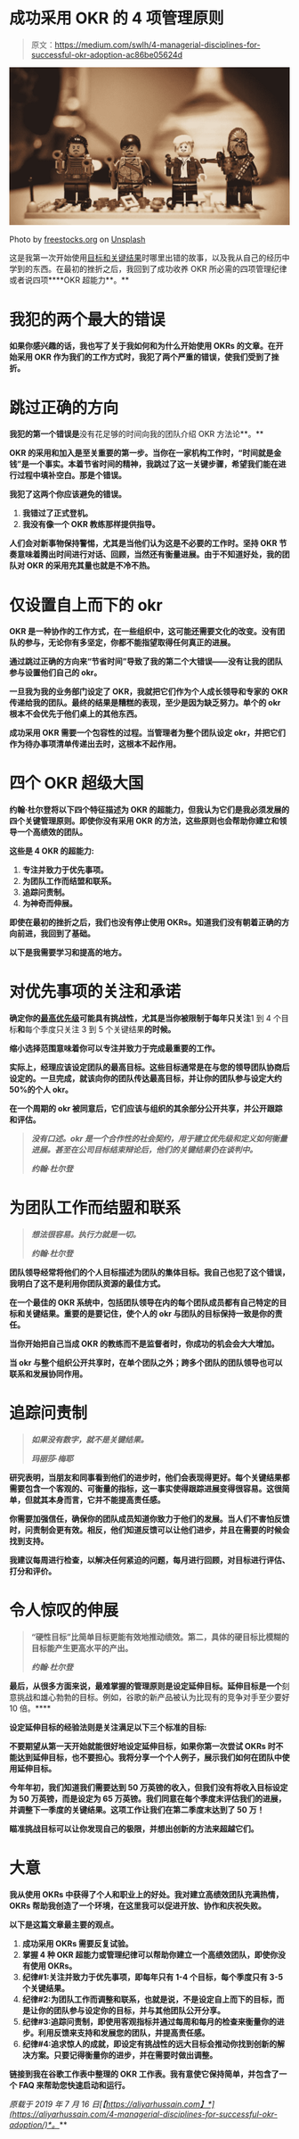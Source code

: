# 成功采用 OKR 的 4 项管理原则

> 原文：<https://medium.com/swlh/4-managerial-disciplines-for-successful-okr-adoption-ac86be05624d>

![](img/75f88565975368a1a28f0f74fd4f200e.png)

Photo by [freestocks.org](https://unsplash.com/@freestocks?utm_source=unsplash&utm_medium=referral&utm_content=creditCopyText) on [Unsplash](https://unsplash.com/collections/7762327/blog?utm_source=unsplash&utm_medium=referral&utm_content=creditCopyText)

这是我第一次开始使用[目标和关键结果](https://aliyarhussain.com/introduction-to-okrs-objectives-key-results/)时哪里出错的故事，以及我从自己的经历中学到的东西。在最初的挫折之后，我回到了成功收养 OKR 所必需的四项管理纪律或者说四项****OKR 超能力**。**

# **我犯的两个最大的错误**

**如果你感兴趣的话，我也写了关于我如何和为什么开始使用 OKRs 的文章。在开始采用 OKR 作为我们的工作方式时，我犯了两个严重的错误，使我们受到了挫折。**

# **跳过正确的方向**

**我犯的第一个错误是**没有花足够的时间向我的团队介绍 OKR 方法论**。**

**OKR 的采用和加入是至关重要的第一步。当你在一家机构工作时，“时间就是金钱”是一个事实。本着节省时间的精神，我跳过了这一关键步骤，希望我们能在进行过程中填补空白。那是个错误。**

**我犯了这两个你应该避免的错误。**

1.  **我错过了正式登机。**
2.  **我没有像一个 OKR 教练那样提供指导。**

**人们会对新事物保持警惕，尤其是当他们认为这是不必要的工作时。坚持 OKR 节奏意味着腾出时间进行对话、回顾，当然还有衡量进展。由于不知道好处，我的团队对 OKR 的采用充其量也就是不冷不热。**

# **仅设置自上而下的 okr**

**OKR 是一种协作的工作方式，在一些组织中，这可能还需要文化的改变。没有团队的参与，无论你有多坚定，你都不能指望取得任何真正的进展。**

**通过跳过正确的方向来“节省时间”导致了我的第二个大错误——**没有让我的团队参与设置他们自己的 okr**。**

**一旦我为我的业务部门设定了 OKR，我就把它们作为个人成长领导和专家的 OKR 传递给我的团队。最终的结果是糟糕的表现，至少是因为缺乏努力。单个的 okr 根本不会优先于他们桌上的其他东西。**

**成功采用 OKR 需要一个包容性的过程。当管理者为整个团队设定 okr，并把它们作为待办事项清单传递出去时，这根本不起作用。**

# **四个 OKR 超级大国**

**约翰·杜尔登将以下四个特征描述为 OKR 的超能力，但我认为它们是我必须发展的四个关键管理原则。即使你没有采用 OKR 的方法，这些原则也会帮助你建立和领导一个高绩效的团队。**

**这些是 **4 OKR 的超能力:****

1.  **专注并致力于优先事项。**
2.  **为团队工作而结盟和联系。**
3.  **追踪问责制。**
4.  **为神奇而伸展。**

**即使在最初的挫折之后，我们也没有停止使用 OKRs。知道我们没有朝着正确的方向前进，我回到了基础。**

**以下是我需要学习和提高的地方。**

# **对优先事项的关注和承诺**

**确定你的[最高优先级](https://aliyarhussain.com/3-most-important-questions-for-business-strategists/)可能具有挑战性，尤其是当你被限制于每年只关注**1 到 4 个目标**和**每个季度只关注 3 到 5 个关键结果**的时候。**

**缩小选择范围意味着你可以专注并致力于完成最重要的工作。**

**实际上，经理应该设定团队的最高目标。这些目标通常是在与您的领导团队协商后设定的。一旦完成，就该向你的团队传达最高目标，并让你的团队参与设定大约 50%的个人 okr。**

**在一个周期的 okr 被同意后，它们应该与组织的其余部分公开共享，并公开跟踪和评估。**

> ***没有口述。okr 是一个合作性的社会契约，用于建立优先级和定义如何衡量进展。甚至在公司目标结束辩论后，他们的关键结果仍在谈判中。***
> 
> ***约翰·杜尔登***

# **为团队工作而结盟和联系**

> ***想法很容易。执行力就是一切。***
> 
> ***约翰·杜尔登***

**团队领导经常将他们的个人目标描述为团队的集体目标。我自己也犯了这个错误，我明白了这不是利用你团队资源的最佳方式。**

**在一个最佳的 OKR 系统中，包括团队领导在内的每个团队成员都有自己特定的目标和关键结果。重要的是要记住，使个人的 okr 与团队的目标保持一致是你的责任。**

**当你开始把自己当成 OKR 的教练而不是监督者时，你成功的机会会大大增加。**

**当 okr 与整个组织公开共享时，在单个团队之外；跨多个团队的团队领导也可以联系和发展协同作用。**

# **追踪问责制**

> ***如果没有数字，就不是关键结果。***
> 
> ***玛丽莎·梅耶***

**研究表明，当朋友和同事看到他们的进步时，他们会表现得更好。每个关键结果都需要包含一个客观的、可衡量的指标，这一事实使得跟踪进展变得很容易。这很简单，但就其本身而言，它并不能提高责任感。**

**你需要加强信任，确保你的团队成员知道你致力于他们的发展。当人们不害怕反馈时，问责制会更有效。相反，他们知道反馈可以让他们进步，并且在需要的时候会找到支持。**

**我建议每周进行检查，以解决任何紧迫的问题，每月进行回顾，对目标进行评估、打分和评价。**

# **令人惊叹的伸展**

> **“硬性目标”比简单目标更能有效地推动绩效。第二，具体的硬目标比模糊的目标能产生更高水平的产出。**
> 
> ***约翰·杜尔登***

**最后，从很多方面来说，最难掌握的管理原则是设定延伸目标。延伸目标是一个**刻意挑战和雄心勃勃的目标。例如，谷歌的新产品被认为比现有的竞争对手至少要好 10 倍。****

**设定延伸目标的经验法则是关注满足以下三个标准的目标:**

**不要期望从第一天开始就能很好地设定延伸目标，如果你第一次尝试 OKRs 时不能达到延伸目标，也不要担心。我将分享一个个人例子，展示我们如何在团队中使用延伸目标。**

**今年年初，我们知道我们需要达到 50 万英镑的收入，但我们没有将收入目标设定为 50 万英镑，而是设定为 65 万英镑。我们同意在每个季度末评估我们的进展，并调整下一季度的关键结果。这项工作让我们在第二季度末达到了 50 万！**

**瞄准挑战目标可以让你发现自己的极限，并想出创新的方法来超越它们。**

# **大意**

**我从使用 OKRs 中获得了个人和职业上的好处。我对建立高绩效团队充满热情，OKRs 帮助我创造了一个环境，在这里我可以促进开放、协作和庆祝失败。**

**以下是这篇文章最主要的观点。**

1.  **成功采用 OKRs 需要反复试验。**
2.  **掌握 4 种 OKR 超能力或管理纪律可以帮助你建立一个高绩效团队，即使你没有使用 OKRs。**
3.  **纪律#1:关注并致力于优先事项，即每年只有 1-4 个目标，每个季度只有 3-5 个关键结果。**
4.  **纪律#2:为团队工作而调整和联系，也就是说，不是设定自上而下的目标，而是让你的团队参与设定你的目标，并与其他团队公开分享。**
5.  **纪律#3:追踪问责制，即使用客观指标并通过每周和每月的检查来衡量你的进步。利用反馈来支持和发展您的团队，并提高责任感。**
6.  **纪律#4:追求惊人的成就，即设定有挑战性的远大目标会推动你找到创新的解决方案。只要记得衡量你的进步，并在需要时做出调整。**

**链接到我在谷歌工作表中整理的 OKR 工作表。我有意使它保持简单，并包含了一个 FAQ 来帮助您快速启动和运行。**

***原载于 2019 年 7 月 16 日*[*【https://aliyarhussain.com】*](https://aliyarhussain.com/4-managerial-disciplines-for-successful-okr-adoption/)*。***